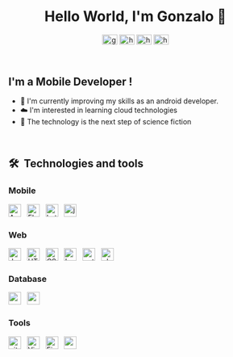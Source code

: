 
<!-- Img obtenida: https://simpleicons.org/?q=Postman -->
<!-- Nombre de url : https://github.com/simple-icons/simple-icons/edit/develop/slugs.md -->

 <!-- <img align="right" alt="GIF" src="https://github.com/arsentieva/arsentieva/blob/main/code.gif?raw=true" width="500" height="320" /> -->

<div align="center">
  <h1>Hello World, I'm Gonzalo  👋</h1>
</div>

<p align="center">
  <a href="https://twitter.com/gonzalo_code" target="blank"
    ><img
      align="center"
      src="https://raw.githubusercontent.com/rahuldkjain/github-profile-readme-generator/22064237dce9d9052582c108ace3c161b646dfd9/src/images/icons/Social/twitter.svg"
      alt="gonzalo_code"
      height="20"
      width="30"
  /></a>
  <a href="https://www.linkedin.com/in/gonzalo-lopez-2050/" target="blank"
    ><img
      align="center"
      src="https://raw.githubusercontent.com/rahuldkjain/github-profile-readme-generator/22064237dce9d9052582c108ace3c161b646dfd9/src/images/icons/Social/linked-in-alt.svg"
      alt="https://www.linkedin.com/in/gonzalo-lopez-2050/"
      height="20"
      width="30"
  /></a>
  <a href="https://www.facebook.com/gonzalo.lopezguerrero.5/" target="blank"
    ><img
      align="center"
      src="https://raw.githubusercontent.com/rahuldkjain/github-profile-readme-generator/22064237dce9d9052582c108ace3c161b646dfd9/src/images/icons/Social/facebook.svg"
      alt="https://www.facebook.com/gonzalo.lopezguerrero.5/"
      height="20"
      width="30"
  /></a>
  <a href="https://www.instagram.com/gonzalo_code/" target="blank"
    ><img
      align="center"
      src="https://raw.githubusercontent.com/rahuldkjain/github-profile-readme-generator/22064237dce9d9052582c108ace3c161b646dfd9/src/images/icons/Social/instagram.svg"
      alt="https://www.instagram.com/gonzalo_code/"
      height="20"
      width="30"
  /></a>
</p>
</br>

## I'm a Mobile Developer !
<!-- - ✍ You can find my projects here [portfolio] -->

- 🌱 I'm currently improving my skills as an android developer. 
- ☁️ I'm interested in learning cloud technologies 
- 🚀 The technology is the next step of science fiction
<!-- - 💬 Ask me about ... Anything -->
<!-- - ⚡ Fun fact: I speak 2 languages ( English, Spanish ) -->




<br />

## 🛠  Technologies and tools


### Mobile
[<img src="https://img.shields.io/badge/Android-282C34?logo=android&logoColor=3DDC84" alt="Android" title="Android" height="25" />][tech_tool]
&nbsp;
[<img src="https://img.shields.io/badge/Flutter-282C34?logo=flutter&logoColor=02569B" alt="Flutter" title="Flutter" height="25" />][tech_tool]
&nbsp;
[<img src="https://img.shields.io/badge/Kotlin-282C34?logo=kotlin&logoColor=0095D5" alt="kotlin" title="kotlin" height="25" />][tech_tool]
&nbsp;
[<img src="https://img.shields.io/badge/Java-282C34?logo=java&logoColor=0095D5" alt="java" title="java" height="25" />][tech_tool]
&nbsp;


### Web
[<img style="display:inline-block" src="https://img.shields.io/badge/JavaScript-282C34?logo=javascript&logoColor=F7DF1E" alt="JavaScript" title="JavaScript" height="25" />][tech_tool]
&nbsp;
[<img src="https://img.shields.io/badge/HTML5-282C34?logo=html5&logoColor=E34F26" alt="HTML5" title="HTML5" height="25" />][tech_tool]
&nbsp;
[<img src="https://img.shields.io/badge/CSS3-282C34?logo=css3&logoColor=1572B6" alt="CSS3" title="CSS3" height="25" />][tech_tool]
&nbsp;
[<img src="https://img.shields.io/badge/Laravel-282C34?logo=laravel&logoColor=FF2D20" alt="Laravel" title="Laravel" height="25" />][tech_tool]
&nbsp;
[<img src="https://img.shields.io/badge/Python-282C34?logo=python&logoColor=3776AB" alt="python" title="python" height="25" />][tech_tool]
&nbsp;
[<img src="https://img.shields.io/badge/PHP-282C34?logo=php&logoColor=777BB4" alt="php" title="php" height="25" />][tech_tool]



### Database
[<img src="https://img.shields.io/badge/MySQL-282C34?logo=mysql&logoColor=4479A1" alt="mysql" title="mysql" height="25" />][tech_tool]
&nbsp;
[<img src="https://img.shields.io/badge/PostgreSQL-282C34?logo=postgresql&logoColor=4169E1" alt="postgresql" title="postgresql" height="25" />][tech_tool]
&nbsp;



### Tools
[<img src="https://img.shields.io/badge/git-282C34?logo=git&logoColor=F05032" alt="git logo" title="git" height="25" />][tech_tool]
&nbsp;
[<img src="https://img.shields.io/badge/VS%20Code-282C34?logo=visual-studio-code&logoColor=007ACC" alt="Visual Studio Code logo" title="Visual Studio Code" height="25" />][tech_tool]
&nbsp;
[<img src="https://img.shields.io/badge/Firebase-282C34?logo=firebase&logoColor=FFCA28" alt="Firebase" title="Firebase" height="25" />][tech_tool]
&nbsp;
[<img src="https://img.shields.io/badge/Postman-282C34?logo=postman&logoColor=FF6C37" alt="postman" title="postman" height="25" />][tech_tool]
&nbsp;


[tech_tool]: #

